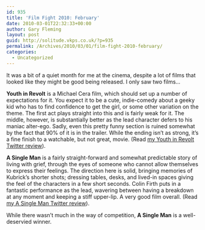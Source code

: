 ```yaml
---
id: 935
title: 'Film Fight 2010: February'
date: 2010-03-01T22:32:33+00:00
author: Gary Fleming
layout: post
guid: http://solitude.vkps.co.uk/?p=935
permalink: /Archives/2010/03/01/film-fight-2010-february/
categories:
  - Uncategorized
---
```

It was a bit of a quiet month for me at the cinema, despite a lot of films that looked like they might be good being released. I only saw two films&#8230;

**Youth in Revolt** is a Michael Cera film, which should set up a number of expectations for it. You expect it to be a cute, indie-comedy about a geeky kid who has to find confidence to get the girl, or some other variation on the theme. The first act plays straight into this and is fairly weak for it. The middle, however, is substantially better as the lead character defers to his maniac alter-ego. Sadly, even this pretty funny section is ruined somewhat by the fact that 90% of it is in the trailer. While the ending isn&#8217;t as strong, it&#8217;s a fine finish to a watchable, but not great, movie. (Read [my Youth in Revolt Twitter review](http://twitter.com/garyfleming/status/8732126616)).

**A Single Man** is a fairly straight-forward and somewhat predictable story of living with grief, through the eyes of someone who cannot allow themselves to express their feelings. The direction here is solid, bringing memories of Kubrick&#8217;s shorter shots; dressing tables, desks, and lived-in spaces giving the feel of the characters in a few short seconds. Colin Firth puts in a fantastic performance as the lead, wavering between having a breakdown at any moment and keeping a stiff upper-lip. A very good film overall. (Read [my A Single Man Twitter review](http://twitter.com/garyfleming/status/9434205340)).

While there wasn&#8217;t much in the way of competition, **A Single Man** is a well-deservied winner.